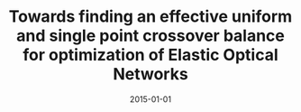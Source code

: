 ---
# Documentation: https://wowchemy.com/docs/managing-content/

title: Towards finding an effective uniform and single point crossover balance for
  optimization of Elastic Optical Networks
subtitle: ''
summary: ''
authors:
- Michał W. Przewoźniczek
tags: []
categories: []
date: '2015-01-01'
lastmod: 2022-10-07T05:03:38Z
featured: false
draft: false

# Featured image
# To use, add an image named `featured.jpg/png` to your page's folder.
# Focal points: Smart, Center, TopLeft, Top, TopRight, Left, Right, BottomLeft, Bottom, BottomRight.
image:
  caption: ''
  focal_point: ''
  preview_only: false

# Projects (optional).
#   Associate this post with one or more of your projects.
#   Simply enter your project's folder or file name without extension.
#   E.g. `projects = ["internal-project"]` references `content/project/deep-learning/index.md`.
#   Otherwise, set `projects = []`.
projects: []
publishDate: '2022-10-07T05:03:37.195370Z'
publication_types:
- '1'
abstract: ''
publication: '*The Second European Network Intelligence Conference, ENIC 2015 : 21-22
  September 2015, Karlskrona, Sweden : proceedings.*'
doi: 10.1109/ENIC.2015.14
---